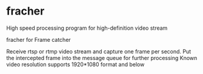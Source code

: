 # fracher

High speed processing program for high-definition video stream

fracher for Frame catcher

Receive rtsp or rtmp video stream and capture one frame per second. Put the intercepted frame into the message queue for further processing
Known video resolution supports 1920*1080 format and below

